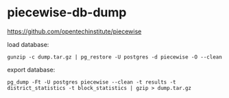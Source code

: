 # piecewise-db-dump
https://github.com/opentechinstitute/piecewise

load database:

    gunzip -c dump.tar.gz | pg_restore -U postgres -d piecewise -O --clean

export database:

    pg_dump -Ft -U postgres piecewise --clean -t results -t district_statistics -t block_statistics | gzip > dump.tar.gz
